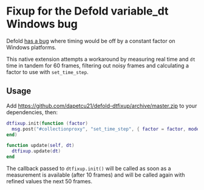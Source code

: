 # Fixup for the Defold variable_dt Windows bug

Defold [has a bug](https://forum.defold.com/t/variable-dt-causes-game-to-run-twice-as-fast-def-3146/15827)
where timing would be off by a constant factor on Windows platforms.

This native extension attempts a workaround by measuring real time and `dt` time
in tandem for 60 frames, filtering out noisy frames and calculating a factor
to use with `set_time_step`.

## Usage

Add https://github.com/dapetcu21/defold-dtfixup/archive/master.zip to your dependencies, then:

```lua
dtfixup.init(function (factor)
  msg.post("#collectionproxy", "set_time_step", { factor = factor, mode = 0 })
end)

function update(self, dt)
  dtfixup.update(dt)
end
```

The callback passed to `dtfixup.init()` will be called as soon as a measurement is available (after 10 frames) and will be called again with refined values the next 50 frames.
